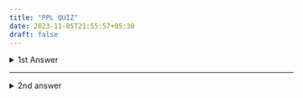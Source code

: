 ```yaml
---
title: "PPL QUIZ"
date: 2023-11-05T21:55:57+05:30
draft: false
---
```

<details>
<summary> 1st Answer</summary> 
<details>
  <summary>Increased Ability to Express Ideas</summary>

  1. Depth of thought influenced by language expressiveness.
  2. Difficulty conceptualizing structures without descriptive language.
  3. Limits on control structures, data structures, and abstractions based on the development language.
  4. Awareness of a variety of language features reduces limitations in software development.
  5. Exploration of language constructs and their simulation in languages lacking direct support.
</details>

<details>
  <summary>Improved Background for Choosing Appropriate Languages</summary>

  1. Programmers tend to favor familiar languages, even if unsuitable for new projects.
  2. Familiarity with a range of languages empowers informed language selection.
</details>

<details>
  <summary>Greater Ability to Learn New Languages</summary>

  1. Continuous evolution of programming languages necessitates ongoing learning.
  2. Understanding object-oriented programming facilitates learning languages like Java.
  3. Thorough comprehension of fundamental language concepts eases adaptation to new languages.
</details>

<details>
  <summary> Understand Significance of Implementation</summary>

  1. Insight into implementation issues illuminates the design rationale of languages.
  2. Enables intelligent use of a language according to its intended design.
</details>

<details>
  <summary> Ability to Design New Languages</summary>

  1. Knowledge of multiple languages enhances understanding of programming language concepts.
  2. Proficiency in designing new languages based on comprehensive knowledge.
</details>

<details>
  <summary> Overall Advancement of Computing</summary>

  1. Instances where language popularity did not align with conceptual superiority.
  2. Historical example: ALGOL 60 vs. Fortran, possibly influenced by lack of understanding of ALGOL 60's conceptual design.
  3. Consideration of external factors, such as IBM's role.
</details>

<details>
  <summary> Scientific Applications</summary>

  1. Invention of computers in the 40s for scientific applications.
  2. Requirement for large-scale floating-point computations.
  3. Fortran as the first language developed for scientific applications.
  4. ALGOL 60 intended for similar use.
</details>

<details>
  <summary> Business Applications</summary>

  1. COBOL as the first successful language for business applications.
  2. Emphasis on report generation, decimal arithmetic, and character manipulation.
  3. Arrival of PCs led to new ways for businesses to use computers.
  4. Development of spreadsheets and database systems for business applications.
</details>

<details>
  <summary> Artificial Intelligence</summary>

  1. Symbolic computations in AI, favoring linked lists over arrays.
  2. LISP as the first widely used AI programming language.
</details>

<details>
  <summary> Systems Programming</summary>

  1. O/S and programming support tools collectively known as system software.
  2. Efficiency crucial due to continuous use.
</details>

<details>
  <summary> Scripting Languages</summary>

  1. Scripting involves putting a list of commands (script) in a file for execution.
  2. Example: PHP, a scripting language used on web server systems.
  3. Code embedded in HTML documents, interpreted on the server before sending to the requesting browser.
</details>

</details>
<hr>

<details>
<summary> 2nd answer</summary>

<details>
  <summary>Language Evaluation Criteria</summary>

  <details>
    <summary>Readability</summary>

    1. Software development was largely thought of in terms of writing code (LOC).
    2. Language constructs designed more from the point of view of computers than users.
    3. Readability became crucial for ease of maintenance.
    4. Shift from machine orientation to human orientation.
  </details>

  <details>
    <summary>Overall Simplicity</summary>

    - Too many features make the language difficult to learn.
    - Multiplicity of features complicates the language.
    - Example: Java has multiple ways to increment a variable.
    - Operator overloading can reduce readability if not used sensibly.
  </details>

  <details>
    <summary>Orthogonality</summary>

    1. Makes the language easy to learn and read.
    2. Meaning is context-independent.
    3. A relatively small set of primitive constructs can be combined in a relatively small number of ways.
    4. Every possible combination is legal and meaningful.
    5. ALGOL 68 is an example of highly orthogonal design.
    6. However, excessive orthogonality can lead to unnecessary complexity.
  </details>

  <details>
    <summary>Control Statements</summary>

    - Indiscriminate use of goto statements reduced program readability.
    - Example: Nested loops in C.
    - Control statement design is now less important for readability than in the past.
  </details>

  <details>
    <summary>Data Types and Structures</summary>

    - Adequate facilities for defining data types and structures are significant aids to reliability.
    - Example: Boolean type.
  </details>

  <details>
    <summary>Syntax Considerations</summary>

    - Syntax affects readability.
    - Examples: Identifier forms, special words, form and meaning alignment.
  </details>
</details>

<details>
  <summary>Writability</summary>

  <details>
    <summary>Simplicity and Orthogonality</summary>

    - A smaller number of primitive constructs with consistent rules is better.
    - Support for abstraction allows ignoring details in complicated structures or operations.
    - Process abstraction is using a subprogram to implement a task instead of replicating it.
    - Expressivity means having convenient ways of specifying computations.
  </details>

  <details>
    <summary>Reliability</summary>

    - A program is reliable if it performs to specifications under all conditions.
    - Type checking detects type errors, enhancing reliability.
    - Exception handling aids in intercepting run-time errors.
    - Aliasing (multiple references to the same memory cell) is considered dangerous.
    - Readability and writability influence reliability.
  </details>

  <details>
    <summary>Cost</summary>

    - Categories affecting cost: training, writing, compiling, executing, language implementation system.
    - Reliability impacts cost (maintenance costs can be high).
    - Portability and generality influence cost.
  </details>
</details>


<details>
<summary>7th answer</summary>
<details>
  <summary>De-notational Semantics</summary>

  - Based on recursive function theory, the most abstract semantics description method.
  - Originally developed by Scott and Strachey.

  <details>
    <summary>The Process of Building a De-notational Specification</summary>

    1. Define a mathematical object for each language entity.
    2. Define a function that maps instances of language entities onto instances of corresponding mathematical objects.
  </details>

  - The meaning of language constructs is defined by the values of the program's variables.
  - Difference between denotational and operational semantics: In operational semantics, state changes are defined by coded algorithms; in denotational semantics, they are defined by rigorous mathematical functions.

  <details>
    <summary>State of a Program</summary>

    - The state of a program is the values of all its current variables, represented as `s = {<i1, v1>, <i2, v2>, ..., <in, vn>}`.
    - `VARMAP` is a function that, given a variable name and a state, returns the current value of the variable: `VARMAP (ij, s) = vj`.
  </details>

  <details>
    <summary>Decimal Numbers</summary>

    - `<dec_num>` can be 0, 1, 2, ..., 9 or `<dec_num>` followed by (0, 1, 2, ..., 9).
    - `Mdec` functions map decimal numbers to their corresponding values.
  </details>

  <details>
    <summary>Expressions</summary>

    - `Me(<expr>, s)` evaluates expressions based on their types:
      - `<dec_num>`: `Mdec(<dec_num>, s)`
      - `<var>`: `VARMAP(<var>, s)`
      - `<binary_expr>`: Operates based on the operator.
  </details>

  <details>
    <summary>Assignment Statements</summary>

    - `Ma(x := E, s)` assigns the value of expression `E` to variable `x` in state `s`.
  </details>

  <details>
    <summary>Logical Pretest Loops</summary>

    - `Ml(while B do L, s)` represents the meaning of a pretest loop.
    - The loop is converted from iteration to recursion, mathematically defined by recursive state mapping functions.
  </details>

  <details>
    <summary>Evaluation of De-notational Semantics</summary>

    - Can be used to prove the correctness of programs.
    - Provides a rigorous way to think about programs.
    - Can aid in language design.
    - Used in compiler generation systems.
  </details>
</details>

<details>
  <summary>Axiomatic Semantics</summary>

  - Based on formal logic (first-order predicate calculus).
  - Original purpose: formal program verification.
  - Approach: Define axioms or inference rules for each statement type in the language.
  - Expressions are called assertions.
  - An assertion before a statement (precondition) states relationships and constraints among variables.
  - An assertion after a statement is a postcondition.
  - Weakest precondition is the least restrictive precondition guaranteeing the postcondition.

  <details>
    <summary>Pre-Post Form: {P} statement {Q}</summary>

    - Example: `a := b + 1 {a > 1}`.
    - One possible precondition: `{b > 10}`.
    - Weakest precondition: `{b > 0}`.
  </details>

  <details>
    <summary>Program Proof Process</summary>

    - Postcondition for the whole program is the desired result.
    - Work back through the program to the first statement.
    - If the precondition on the first statement matches the program spec, the program is correct.
  </details>

  <details>
    <summary>Inference Rule for Logical Pretest Loops</summary>

    - For the loop construct: `{P} while B do S end {Q}`.
    - Inference rule involves a loop invariant (I).
    - Characteristics of the loop invariant:
      - `P => I` (initially true).
      - `{I} B {I}` (Boolean evaluation does not change the validity of I).
      - `{I and B} S {I}` (I is not changed by executing the loop body).
      - `(I and (not B)) => Q` (if I is true and B is false, Q is implied).
      - Loop termination (can be difficult to prove).
      - I is a weakened version of the loop postcondition and also a precondition.
  </details>

  <details>
    <summary>Evaluation of Axiomatic Semantics</summary>

    - Developing axioms or inference rules for all statements in a language is challenging.
    - Good for correctness proofs and an excellent framework for reasoning about programs.
    - Not as useful for language users and compiler writers.
  </details>
</details>

<details>
  <summary>Attribute Grammar Attributes</summary>

  - `actual_type`: synthesized for `<var>` and `<expr>`
  - `expected_type`: inherited for `<expr>`
</details>

<details>
  <summary>How are attribute values computed?</summary>

  1. If all attributes were inherited, the tree could be decorated in top-down order.
  2. If all attributes were synthesized, the tree could be decorated in bottom-up order.
  3. In many cases, both kinds of attributes are used, and it is some combination of top-down and bottom-up that must be used.

  <details>
    <summary>Attribute Dependencies</summary>

    - `<expr>.env` inherited from parent
    - `<expr>.expected_type` inherited from parent
    - `<var>[1].env` depends on `<expr>.env`
    - `<var>[2].env` depends on `<expr>.env`
    - `<var>[1].actual_type`: `lookup(A, <var>[1].env)`
    - `<var>[2].actual_type`: `lookup(B, <var>[2].env)`
    - `<var>[1].actual_type =? <var>[2].actual_type`
    - `<expr>.actual_type`: `<var>[1].actual_type`
    - `<expr>.actual_type =? <expr>.expected_type`
  </details>
</details>


</details>
